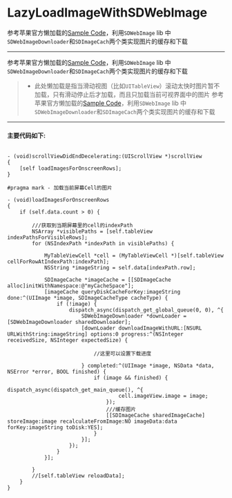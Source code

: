# LazyLoadImageWithSDWebImage

参考苹果官方懒加载的[Sample Code](https://developer.apple.com/library/ios/samplecode/LazyTableImages/Introduction/Intro.html#//apple_ref/doc/uid/DTS40009394)，利用`SDWebImage` lib 中`SDWebImageDownloader`和`SDImageCach`两个类实现图片的缓存和下载

----

 参考苹果官方懒加载的[Sample Code](https://developer.apple.com/library/ios/samplecode/LazyTableImages/Introduction/Intro.html#//apple_ref/doc/uid/DTS40009394)，利用`SDWebImage` lib 中`SDWebImageDownloader`和`SDImageCach`两个类实现图片的缓存和下载
>* 此处懒加载是指当滑动视图（比如`UITableView`）滚动太快时图片暂不加载，只有滑动停止后才加载，而且只加载当前可视界面中的图片
 参考苹果官方懒加载的[Sample Code](https://developer.apple.com/library/ios/samplecode/LazyTableImages/Introduction/Intro.html#//apple_ref/doc/uid/DTS40009394)，利用`SDWebImage` lib 中`SDWebImageDownloader`和`SDImageCach`两个类实现图片的缓存和下载

----
#### 主要代码如下:
```objc

- (void)scrollViewDidEndDecelerating:(UIScrollView *)scrollView
{
    [self loadImagesForOnscreenRows];
}

#pragma mark - 加载当前屏幕Cell的图片

- (void)loadImagesForOnscreenRows
{
    if (self.data.count > 0) {
        
        ///获取到当期屏幕里的cell的indexPath
        NSArray *visiblePaths = [self.tableView indexPathsForVisibleRows];
        for (NSIndexPath *indexPath in visiblePaths) {
            
            MyTableViewCell *cell = (MyTableViewCell *)[self.tableView cellForRowAtIndexPath:indexPath];
            NSString *imageString = self.data[indexPath.row];
            
            SDImageCache *imageCache = [[SDImageCache alloc]initWithNamespace:@"myCacheSpace"];
            [imageCache queryDiskCacheForKey:imageString done:^(UIImage *image, SDImageCacheType cacheType) {
                if (!image) {
                    dispatch_async(dispatch_get_global_queue(0, 0), ^{
                        SDWebImageDownloader *downLoader = [SDWebImageDownloader sharedDownloader];
                        [downLoader downloadImageWithURL:[NSURL URLWithString:imageString] options:0 progress:^(NSInteger receivedSize, NSInteger expectedSize) {
                            
                            //这里可以设置下载进度
                            
                        } completed:^(UIImage *image, NSData *data, NSError *error, BOOL finished) {
                            if (image && finished) {
                                dispatch_async(dispatch_get_main_queue(), ^{
                                    cell.imageView.image = image;
                                });
                                ///缓存图片
                                [[SDImageCache sharedImageCache] storeImage:image recalculateFromImage:NO imageData:data forKey:imageString toDisk:YES];
                            }
                        }];
                    });
                }
            }];
            
        }
        //[self.tableView reloadData];
    }
}

```

